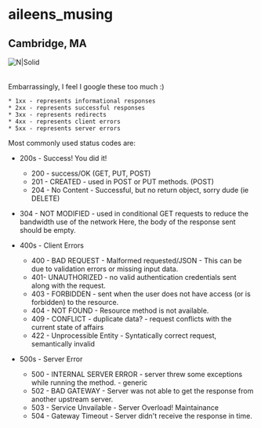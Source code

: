 # aileens_musing

## Cambridge, MA

![N|Solid](https://ca.slack-edge.com/T0495HV8H-U01AM69UW3E-ae635702c574-72)

###### 
Embarrassingly, I feel I google these too much :) 


    * 1xx - represents informational responses
    * 2xx - represents successful responses
    * 3xx - represents redirects
    * 4xx - represents client errors
    * 5xx - represents server errors

Most commonly used status codes are:
* 200s - Success! You did it! 
    * 200 - success/OK (GET, PUT, POST)
    * 201 - CREATED - used in POST or PUT methods. (POST)
    * 204 - No Content - Successful, but no return object, sorry dude (ie DELETE)

* 304 - NOT MODIFIED - used in conditional GET requests to reduce the bandwidth use of the network
    Here, the body of the response sent should be empty.

* 400s - Client Errors
    * 400 - BAD REQUEST - Malformed requested/JSON - This can be due to validation errors or missing input data. 
    * 401- UNAUTHORIZED - no valid authentication credentials sent along with the request.
    * 403 - FORBIDDEN - sent when the user does not have access (or is forbidden) to the resource.
    * 404 - NOT FOUND - Resource method is not available.
    * 409 - CONFLICT - duplicate data?  - request conflicts with the current state of affairs
    * 422 - Unprocessible Entity - Syntatically correct request, semantically invalid 
* 500s - Server Error
    * 500 - INTERNAL SERVER ERROR - server threw some exceptions while running the method. - generic
    * 502 - BAD GATEWAY - Server was not able to get the response from another upstream server.
    * 503 - Service Unvailable - Server Overload! Maintainance
    * 504 - Gateway Timeout - Server didn't receive the response in time.
